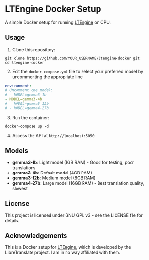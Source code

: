 # LTEngine Docker Setup

A simple Docker setup for running [LTEngine](https://github.com/LibreTranslate/LTEngine) on CPU.

## Usage

1. Clone this repository:
```
git clone https://github.com/YOUR_USERNAME/ltengine-docker.git
cd ltengine-docker
```

2. Edit the `docker-compose.yml` file to select your preferred model by uncommenting the appropriate line:
```yaml
environment:
# Uncomment one model:
# - MODEL=gemma3-1b
- MODEL=gemma3-4b
# - MODEL=gemma3-12b
# - MODEL=gemma4-27b
```

3. Run the container:
```
docker-compose up -d
```

4. Access the API at `http://localhost:5050`

## Models

- **gemma3-1b**: Light model (1GB RAM) - Good for testing, poor translations
- **gemma3-4b**: Default model (4GB RAM)
- **gemma3-12b**: Medium model (8GB RAM)
- **gemma4-27b**: Large model (16GB RAM) - Best translation quality, slowest

## License

This project is licensed under GNU GPL v3 - see the LICENSE file for details.

## Acknowledgements

This is a Docker setup for [LTEngine](https://github.com/LibreTranslate/LTEngine), which is developed by the LibreTranslate project.
I am in no way affiliated with them.
